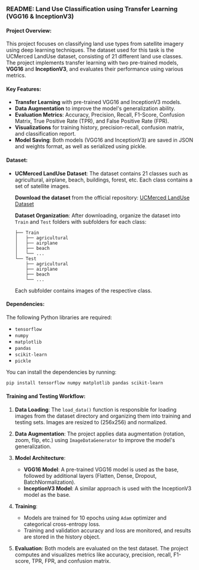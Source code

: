 ### README: Land Use Classification using Transfer Learning (VGG16 & InceptionV3)

#### Project Overview:
This project focuses on classifying land use types from satellite imagery using deep learning techniques. The dataset used for this task is the UCMerced LandUse dataset, consisting of 21 different land use classes. The project implements transfer learning with two pre-trained models, **VGG16** and **InceptionV3**, and evaluates their performance using various metrics.

#### Key Features:
- **Transfer Learning** with pre-trained VGG16 and InceptionV3 models.
- **Data Augmentation** to improve the model's generalization ability.
- **Evaluation Metrics**: Accuracy, Precision, Recall, F1-Score, Confusion Matrix, True Positive Rate (TPR), and False Positive Rate (FPR).
- **Visualizations** for training history, precision-recall, confusion matrix, and classification report.
- **Model Saving**: Both models (VGG16 and InceptionV3) are saved in JSON and weights format, as well as serialized using pickle.

#### Dataset:
- **UCMerced LandUse Dataset**: The dataset contains 21 classes such as agricultural, airplane, beach, buildings, forest, etc. Each class contains a set of satellite images.
  
  **Download the dataset** from the official repository: [UCMerced LandUse Dataset](http://weegee.vision.ucmerced.edu/datasets/landuse.html)
  
  **Dataset Organization**: After downloading, organize the dataset into `Train` and `Test` folders with subfolders for each class:

  ```
  ├── Train
  │   ├── agricultural
  │   ├── airplane
  │   ├── beach
  │   └── ...
  └── Test
      ├── agricultural
      ├── airplane
      ├── beach
      └── ...
  ```

  Each subfolder contains images of the respective class.

#### Dependencies:
The following Python libraries are required:
- `tensorflow`
- `numpy`
- `matplotlib`
- `pandas`
- `scikit-learn`
- `pickle`

You can install the dependencies by running:

```bash
pip install tensorflow numpy matplotlib pandas scikit-learn
```

#### Training and Testing Workflow:
1. **Data Loading**: The `load_data()` function is responsible for loading images from the dataset directory and organizing them into training and testing sets. Images are resized to (256x256) and normalized.

2. **Data Augmentation**: The project applies data augmentation (rotation, zoom, flip, etc.) using `ImageDataGenerator` to improve the model's generalization.

3. **Model Architecture**:
   - **VGG16 Model**: A pre-trained VGG16 model is used as the base, followed by additional layers (Flatten, Dense, Dropout, BatchNormalization).
   - **InceptionV3 Model**: A similar approach is used with the InceptionV3 model as the base.

4. **Training**: 
   - Models are trained for 10 epochs using `Adam` optimizer and categorical cross-entropy loss.
   - Training and validation accuracy and loss are monitored, and results are stored in the history object.

5. **Evaluation**: Both models are evaluated on the test dataset. The project computes and visualizes metrics like accuracy, precision, recall, F1-score, TPR, FPR, and confusion matrix.

